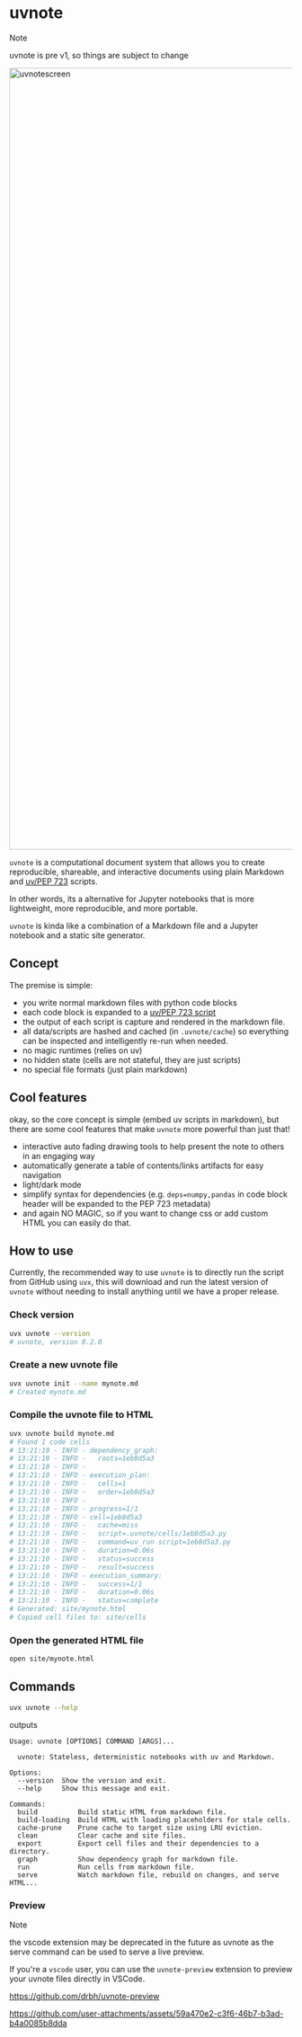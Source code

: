 # uvnote

> [!NOTE]
> uvnote is pre v1, so things are subject to change

<img width="2164" height="1392" alt="uvnotescreen" src="https://github.com/user-attachments/assets/5571a2a0-d849-4078-8395-436943d93082" />


`uvnote` is a computational document system that allows you to create reproducible, shareable, and interactive documents using plain Markdown and [uv/PEP 723](https://docs.astral.sh/uv/guides/scripts/#running-scripts) scripts.

In other words, its a alternative for Jupyter notebooks that is more lightweight, more reproducible, and more portable.

`uvnote` is kinda like a combination of a Markdown file and a Jupyter notebook and a static site generator.

## Concept

The premise is simple:

- you write normal markdown files with python code blocks
- each code block is expanded to a [uv/PEP 723 script](https://docs.astral.sh/uv/guides/scripts/#running-scripts)
- the output of each script is capture and rendered in the markdown file.
- all data/scripts are hashed and cached (in `.uvnote/cache`) so everything can be inspected and intelligently re-run when needed.
- no magic runtimes (relies on uv)
- no hidden state (cells are not stateful, they are just scripts)
- no special file formats (just plain markdown)

## Cool features

okay, so the core concept is simple (embed uv scripts in markdown), but there are some cool features that make `uvnote` more powerful than just that!

- interactive auto fading drawing tools to help present the note to others in an engaging way
- automatically generate a table of contents/links artifacts for easy navigation
- light/dark mode
- simplify syntax for dependencies (e.g. `deps=numpy,pandas` in code block header will be expanded to the PEP 723 metadata)
- and again NO MAGIC, so if you want to change css or add custom HTML you can easily do that.

## How to use

Currently, the recommended way to use `uvnote` is to directly run the script from GitHub using `uvx`, this will download and run the latest version of `uvnote` without needing to install anything until we have a proper release.


### Check version

```bash
uvx uvnote --version
# uvnote, version 0.2.0
```

### Create a new uvnote file

```bash
uvx uvnote init --name mynote.md
# Created mynote.md
```

### Compile the uvnote file to HTML

```bash
uvx uvnote build mynote.md
# Found 1 code cells
# 13:21:10 - INFO - dependency_graph:
# 13:21:10 - INFO -   roots=1eb8d5a3
# 13:21:10 - INFO -
# 13:21:10 - INFO - execution_plan:
# 13:21:10 - INFO -   cells=1
# 13:21:10 - INFO -   order=1eb8d5a3
# 13:21:10 - INFO -
# 13:21:10 - INFO - progress=1/1
# 13:21:10 - INFO - cell=1eb8d5a3
# 13:21:10 - INFO -   cache=miss
# 13:21:10 - INFO -   script=.uvnote/cells/1eb8d5a3.py
# 13:21:10 - INFO -   command=uv_run script=1eb8d5a3.py
# 13:21:10 - INFO -   duration=0.06s
# 13:21:10 - INFO -   status=success
# 13:21:10 - INFO -   result=success
# 13:21:10 - INFO - execution_summary:
# 13:21:10 - INFO -   success=1/1
# 13:21:10 - INFO -   duration=0.06s
# 13:21:10 - INFO -   status=complete
# Generated: site/mynote.html
# Copied cell files to: site/cells
```

### Open the generated HTML file

```bash
open site/mynote.html
```


## Commands

```bash
uvx uvnote --help
```

outputs

```text
Usage: uvnote [OPTIONS] COMMAND [ARGS]...

  uvnote: Stateless, deterministic notebooks with uv and Markdown.

Options:
  --version  Show the version and exit.
  --help     Show this message and exit.

Commands:
  build          Build static HTML from markdown file.
  build-loading  Build HTML with loading placeholders for stale cells.
  cache-prune    Prune cache to target size using LRU eviction.
  clean          Clear cache and site files.
  export         Export cell files and their dependencies to a directory.
  graph          Show dependency graph for markdown file.
  run            Run cells from markdown file.
  serve          Watch markdown file, rebuild on changes, and serve HTML...
```

### Preview

> [!NOTE]
> the vscode extension may be deprecated in the future as uvnote as the serve command can be used to serve a live preview.

If you're a `vscode` user, you can use the `uvnote-preview` extension to preview your uvnote files directly in VSCode.

https://github.com/drbh/uvnote-preview


https://github.com/user-attachments/assets/59a470e2-c3f6-46b7-b3ad-b4a0085b8dda


